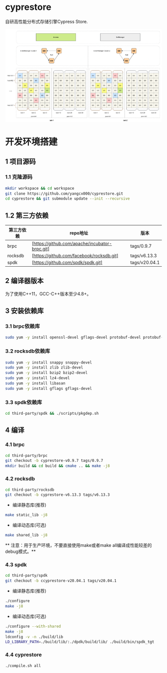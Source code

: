 # cyprestore
自研高性能分布式存储引擎Cypress Store.

![avatar](docs/Architecture.png)

# 开发环境搭建
## 1 项目源码
### 1.1 克隆源码
```sh
mkdir workspace && cd workspace  
git clone https://github.com/yangcx000/cyprestore.git  
cd cyprestore && git submodule update --init --recursive  
```

## 1.2 第三方依赖 
| 第三方依赖 | repo地址 | 版本 |
| ------ | ------ | ------ |
| brpc | [https://github.com/apache/incubator-brpc.git] | tags/0.9.7 |
| rocksdb | [https://github.com/facebook/rocksdb.git] | tags/v6.13.3 |
| spdk | [https://github.com/spdk/spdk.git] | tags/v20.04.1 |

## 2 编译器版本
为了使用C++11，GCC-C++版本至少4.8+。

## 3 安装依赖库
### 3.1 brpc依赖库
```sh
sudo yum -y install openssl-devel gflags-devel protobuf-devel protobuf-compiler leveldb-devel gperftools-devel gtest-devel
```

### 3.2 rocksdb依赖库
```sh
sudo yum -y install snappy snappy-devel  
sudo yum -y install zlib zlib-devel  
sudo yum -y install bzip2 bzip2-devel  
sudo yum -y install lz4-devel   
sudo yum -y install libasan  
sudo yum -y install gflags gflags-devel  
```

### 3.3 spdk依赖库
```sh
cd third-party/spdk && ./scripts/pkgdep.sh
```

## 4 编译
### 4.1 brpc
```sh
cd third-party/brpc  
git checkout -b cyprestore-v0.9.7 tags/0.9.7  
mkdir build && cd build && cmake .. && make -j8  
```

### 4.2 rocksdb
```sh
cd third-party/rocksdb   
git checkout -b cyprestore-v6.13.3 tags/v6.13.3  
```
- 编译静态库(推荐)  
```sh
make static_lib -j8
```
- 编译动态库(可选)  
```sh
make shared_lib -j8
```

** 注意：用于生产环境，不要直接使用make或者make all编译成性能较差的debug模式。**

### 4.3 spdk
```sh
cd third-party/spdk  
git checkout -b ccyprestore-v20.04.1 tags/v20.04.1  
```
- 编译静态库(推荐)  
```sh
./configure  
make -j8  
```
- 编译动态库(可选)  
```sh
./configure --with-shared   
make -j8  
ldconfig -v -n ./build/lib  
LD_LIBRARY_PATH=./build/lib/:./dpdk/build/lib/ ./build/bin/spdk_tgt  
```
### 4.4 cyprestore
```sh
./compile.sh all
```
